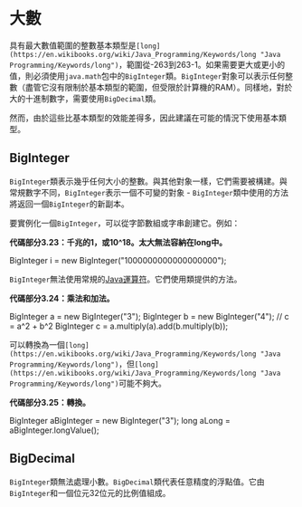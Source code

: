大數
=============

具有最大數值範圍的整數基本類型是`[long](https://en.wikibooks.org/wiki/Java_Programming/Keywords/long "Java Programming/Keywords/long")`，範圍從-263到263-1。如果需要更大或更小的值，則必須使用`java.math`包中的`BigInteger`類。`BigInteger`對象可以表示任何整數（盡管它沒有限制於基本類型的範圍，但受限於計算機的RAM）。同樣地，對於大的十進制數字，需要使用`BigDecimal`類。

然而，由於這些比基本類型的效能差得多，因此建議在可能的情況下使用基本類型。

BigInteger
----------

`BigInteger`類表示幾乎任何大小的整數。與其他對象一樣，它們需要被構建。與常規數字不同，`BigInteger`表示一個不可變的對象 - `BigInteger`類中使用的方法將返回一個`BigInteger`的新副本。

要實例化一個`BigInteger`，可以從字節數組或字串創建它。例如：



**代碼部分3.23：千兆的1，或10^18。太大無法容納在long中。**

BigInteger i \= new BigInteger("1000000000000000000");

`BigInteger`無法使用常規的[Java運算符](https://en.wikibooks.org/wiki/Java_Programming/Mathematical_functions "Java Programming/Mathematical functions")。它們使用類提供的方法。

**代碼部分3.24：乘法和加法。**

BigInteger a \= new BigInteger("3");
BigInteger b \= new BigInteger("4");
// c = a^2 + b^2
BigInteger c \= a.multiply(a).add(b.multiply(b));

可以轉換為一個`[long](https://en.wikibooks.org/wiki/Java_Programming/Keywords/long "Java Programming/Keywords/long")`，但`[long](https://en.wikibooks.org/wiki/Java_Programming/Keywords/long "Java Programming/Keywords/long")`可能不夠大。

**代碼部分3.25：轉換。**

BigInteger aBigInteger \= new BigInteger("3");
long aLong \= aBigInteger.longValue();

BigDecimal
----------

`BigInteger`類無法處理小數。`BigDecimal`類代表任意精度的浮點值。它由`BigInteger`和一個位元32位元的比例值組成。